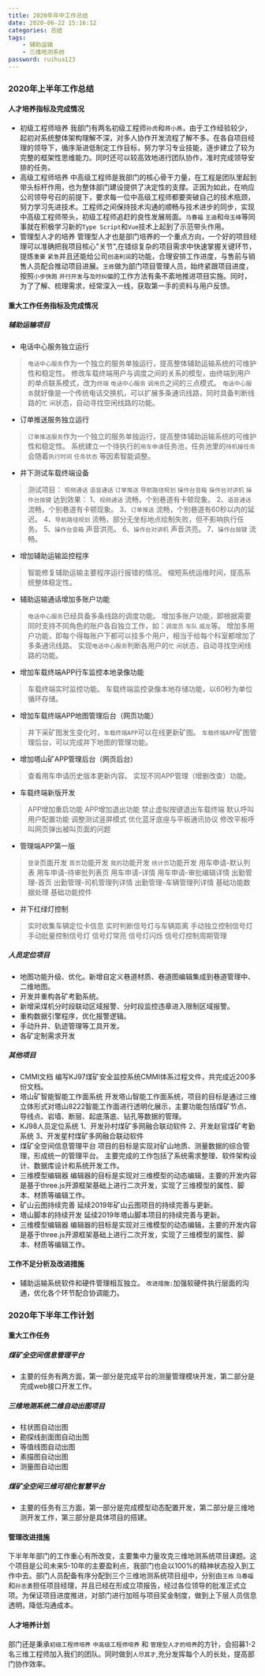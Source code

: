 ```yaml
---
title: 2020年年中工作总结
date: 2020-06-22 15:16:12
categories: 总结
tags: 
    - 辅助运输
    - 三维地测系统
password: ruihua123
---
```


### 2020年上半年工作总结

#### 人才培养指标及完成情况
* 初级工程师培养
我部门有两名初级工程师`孙虎`和`蒋小燕`，由于工作经验较少，起初对系统整体架构理解不深，对多人协作开发流程了解不多。在各自项目经理的领导下，循序渐进低制定工作目标，努力学习专业技能，逐步建立了较为完整的框架性思维能力。同时还可以较高效地进行团队协作，准时完成领导安排的任务。
* 高级工程师培养
中高级工程师是我部门的核心骨干力量，在工程是团队里起到带头标杆作用，也为整体部门建设提供了决定性的支撑。正因为如此，在响应公司领导号召的前提下，要求每一位中高级工程师都要突破自己的技术瓶颈，努力学习先进技术。工程师之间保持技术沟通的顺畅与技术进步的同步，实现中高级工程师带头，初级工程师追赶的良性发展局面。`马春福` `王迪`和`母玉峰`等同事就在积极学习新的`Type Script`和`Vue`技术上起到了示范带头作用。
* 管理型人才的培养
管理型人才也是部门培养的一个重点方向，一个好的项目经理可以准确把我项目核心"关节",在错综复杂的项目需求中快速掌握关键环节，提炼`重要` `紧急`并且还能给公司`创造利润`的功能，合理安排工作进度，与售前与销售人员配合推动项目进展。`王栋`做为部门项目管理人员，始终紧跟项目进度，按照`小步快跑` `并行开发`与`及时纠偏`的工作方法有条不紊地推进项目实施。同时，为了了解、梳理需求，经常深入一线，获取第一手的资料与用户反馈。


#### 重大工作任务指标及完成情况
##### 辅助运输项目

* 电话中心服务独立运行
> `电话中心服务`作为一个独立的服务单独运行，提高整体辅助运输系统的可维护性和稳定性。
> 修改车载终端用户与调度之间的关系的模型，由终端到用户的单点联系模式，改为`终端` `电话中心服务` `调用员`之间的三点模式。
> `电话中心服务`就好像是一个传统电话交换机，可以扩展多条通讯线路，同时具备判断线路的`忙` `闲`状态，自动寻找空闲线路的功能。

* 订单推送服务独立运行
> `订单推送服务`作为一个独立的服务单独运行，提高整体辅助运输系统的可维护性和稳定性。
> 系统建立一个待执行的`用车申请`任务池，任务池里的`待机接任务`会随着`执行时间` `任务状态` 等因素智能调整。

* 井下测试车载终端设备
> 测试项目： `视频通话` `语音通话` `订单推送` `导航路径规划` `操作台音箱` `操作台对讲机` `操作台按键`
> 达到效果：
1、`视频通话` 流畅，个别巷道有卡顿现象。
2、`语音通话` 流畅，个别巷道有卡顿现象。
3、`订单推送` 流畅，个别巷道有60秒以内的延迟。
4、`导航路径规划` 流畅，部分无坐标地点绘制失败，但不影响执行任务。
5、`操作台音箱` 声音洪亮。
6、`操作台对讲机` 声音洪亮。
7、`操作台按键` 流畅。

* 增加辅助运输监控程序
> 智能修复辅助运输主要程序运行报错的情况。
> 缩短系统运维时间，提高系统整体稳定性。

* 辅助运输通话增加多账户功能
> `电话中心服务`已经具备多条线路的调度功能。
> 增加多账户功能，即根据需要同时支持不同角色的账户各自独立工作，如：`调度员` `车队` `威龙`等。
> 增加多用户功能，即每个得每账户下都可以挂多个用户，相当于给每个科室都增加了多条通讯线路。
> 实现`电话中心服务`判断各用户的`忙` `闲`状态，自动寻找空闲线路的功能。

* 增加车载终端APP行车监控本地录像功能
> 车载终端实时监控功能。
> 车载终端监控录像本地存储功能，以60秒为单位循环存储。

* 增加车载终端APP地图管理后台（网页功能）
> 井下采矿图发生变化时，`车载终端APP`可以在线更新矿图。
> `车载终端APP`矿图管理后台，可以完成井下地图的管理功能。

* 增加塔山矿APP管理后台（网页后台）
> 查看用车申请历史版本更新内容。
> 实现不同APP管理（增删改查）功能。

* 车载终端新版开发
> APP增加重启功能
> APP增加退出功能
> 禁止虚拟按键退出车载终端
> 默认呼叫用户配置功能
> 调整测试竖屏模式
> 优化蓝牙底座与平板通讯协议
> 修改平板呼叫网页弹出被叫页面的问题

* 管理端APP第一版
> `登录`页面开发
> `首页`功能开发
> `我的`功能开发
> `统计页`功能开发
> 用车申请-默认列表
> 用车申请-待审批列表页
> 用车申请-详情
> 用车申请-审批编辑详情
> 出勤管理-首页
> 出勤管理-司机管理列详情
> 出勤管理-车辆管理列详情
> 基础功能数据处理
> 基础功能控件


* 井下红绿灯控制 
> 实时收集车辆定位卡信息
> 实时判断信号灯与车辆距离
> 手动独立控制信号灯
> 手动批量控制信号灯
> 信号灯常亮
> 信号灯闪烁
> 信号灯控制周期管理

##### 人员定位项目

* 地图功能升级、优化。新增自定义巷道材质、巷道图编辑集成到巷道管理中、二维地图。
* 开发并重构各矿考勤系统。
* 新增采煤机分时段联动区域报警、分时段监控违章进入限制区域报警。
* 重构数据引擎程序，优化报警逻辑。
* 手动升井、轨迹管理等工具开发。
* 各矿定制需求开发

##### 其他项目

*	CMMI文档
编写KJ97煤矿安全监控系统CMMI体系过程文件，共完成近200多份文档。
*	塔山矿智能智能工作面系统
开发塔山智能工作面系统，项目的目标是通过三维立体形式对塔山8222智能工作面进行透明化展示，主要功能包括煤矿节点、导线点、岩墙、断层、起底落底、钻孔等数据的管理。
*	KJ98人员定位系统
1、开发孙村煤矿多网融合联动软件
2、开发赵官煤矿考勤系统
3、开发星村煤矿多网融合联动软件
*	煤矿全空间信息管理平台
项目的目标是实现对矿山地质、测量数据的综合管理，形成统一的管理平台。
主要完成的工作包括了系统需求整理、软件架构设计、数据库设计和系统开发工作。
*	三维模型编辑器
编辑器的目标是实现对三维模型的动态编辑，主要的开发内容是基于three.js开源框架基础上进行二次开发，实现了三维模型的属性、脚本、材质等编辑工作。
*	矿山云图持续完善
延续2019年矿山云图项目的持续完善与更新。
*	塔山脚本的持续开发
延续2019年塔山脚本项目的持续完善与更新。
*	三维模型编辑器
编辑器的目标是实现对三维模型的动态编辑，主要的开发内容是基于three.js开源框架基础上进行二次开发，实现了三维模型的属性、脚本、材质等编辑工作。


#### 工作不足分析及改进措施
* 辅助运输系统软件和硬件管理相互独立。
  `改进措施:`加强软硬件执行层面的沟通，优化各个环节配合协调能力。

### 2020年下半年工作计划

#### 重大工作任务

##### 煤矿全空间信息管理平台
* 主要的任务有两方面，第一部分是完成平台的测量管理模块开发，第二部分是完成web接口开发工作。

##### 三维地测系统二维自动出图项目
* 柱状图自动出图
* 勘探线剖面图自动出图
* 等值线图自动出图
* 素描图自动出图
* 测量图自动出图

##### 煤矿全空间三维可视化智慧平台
* 主要的任务有三方面，第一部分是完成模型动态配置开发，第二部分是三维地测开发工作，第三部分是具体项目的搭建。

#### 管理改进措施
下半年年部门的工作重心有所改变，主要集中力量攻克三维地测系统项目课题。这个项目是公司未来5-10年的主要盈利点，我部门也会以100%的精神状态投入到工作中去。部门人员配备有序分配到三个三维地测系统项目组中，分别由`王栋` `马春福`和`孙志勇`担任项目经理，并且已经在形成立项报告，经过各位领导的批准正式立项。为保证项目进度推进，对部门进行加班与项目奖金制度，做到上下层人员信息透明，降低沟通成本。

#### 人才培养计划
部门还是秉承`初级工程师培养` `中高级工程师培养` 和 `管理型人才的培养`的方针，会招募1-2名三维工程师加入我们的团队。同时做到`人尽其才`,充分发挥每个人的长处，提高部门协作效率。


